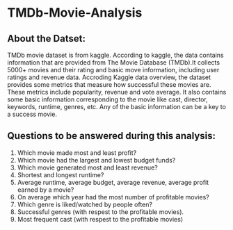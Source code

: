 # TMDb-Movie-Analysis
## About the Datset:
TMDb movie dataset is from kaggle. According to kaggle, the data contains information that are provided from The Movie Database (TMDb).It collects 5000+ movies and their rating and basic move information, including user ratings and revenue data. Accroding Kaggle data overview, the dataset provides some metrics that measure how successful these movies are. These metrics include popularity, revenue and vote average. It also contains some basic information corresponding to the movie like cast, director, keywords, runtime, genres, etc. Any of the basic information can be a key to a success movie.

## Questions to be answered during this analysis:
1. Which movie made most and least profit?
2. Which movie had the largest and lowest budget funds?
3. Which movie generated most and least revenue?
4. Shortest and longest runtime?
5. Average runtime, average budget, average revenue, average profit earned by a movie?
6. On average which year had the most number of profitable movies?
7. Which genre is liked/watched by people often?
8. Successful genres (with respest to the profitable movies).
9. Most frequent cast (with respest to the profitable movies)

